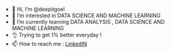 - 👋 Hi, I’m @deepitgoel
- 👀 I’m interested in DATA SCIENCE AND MACHINE LEARNING
- 🌱 I’m currently learning DATA ANALYSIS , DATA SCIENCE AND MACHINE LEARNING 
- :ok_hand: Trying to get 1% better everyday !
- 📫 How to reach me : [LinkedIN](https://www.linkedin.com/in/deepit-446699212/)
             

<!---
deepitgoel/deepitgoel is a ✨ special ✨ repository because its `README.md` (this file) appears on your GitHub profile.
You can click the Preview link to take a look at your changes.
--->

